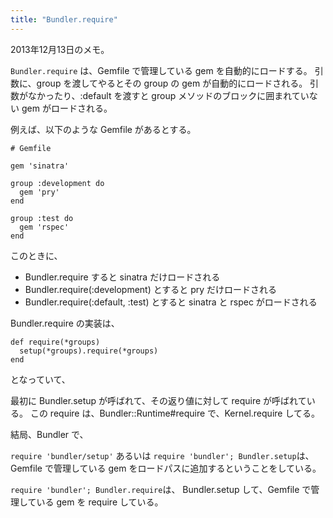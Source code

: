 ```yaml
---
title: "Bundler.require"
---
```


2013年12月13日のメモ。

`Bundler.require` は、Gemfile で管理している gem を自動的にロードする。
引数に、group を渡してやるとその group の gem が自動的にロードされる。
引数がなかったり、:default を渡すと group メソッドのブロックに囲まれていない gem がロードされる。

例えば、以下のような Gemfile があるとする。

```
# Gemfile

gem 'sinatra'

group :development do
  gem 'pry'
end

group :test do
  gem 'rspec'
end
```

このときに、

* Bundler.require すると sinatra だけロードされる
* Bundler.require(:development) とすると pry だけロードされる
* Bundler.require(:default, :test) とすると sinatra と rspec がロードされる


Bundler.require の実装は、

``` 
def require(*groups)
  setup(*groups).require(*groups)
end
```

となっていて、

最初に Bundler.setup が呼ばれて、その返り値に対して require が呼ばれている。
この require は、Bundler::Runtime#require で、Kernel.require してる。


結局、Bundler で、

`require 'bundler/setup'` あるいは `require 'bundler'; Bundler.setup`は、
Gemfile で管理している gem をロードパスに追加するということをしている。

`require 'bundler'; Bundler.require`は、
Bundler.setup して、Gemfile で管理している gem を require している。
